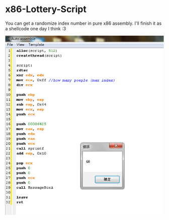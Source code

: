# x86-Lottery-Script
You can get a randomize index number in pure x86 assembly. I'll finish it as a shellcode one day I think :3

![](Demo.png)
